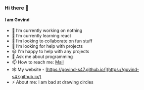 ### Hi there 👋
#### I am Govind

- 🔭 I’m currently working on nothing
- 🌱 I’m currently learning react
- 👯 I’m looking to collaborate on fun stuff
- 🤔 I’m looking for help with projects
- 😃 I'm happy to help with any projects
- 💬 Ask me about programming
- 📫 How to reach me: [Mail](mailto:govindsanal08@gmail.com)
- 🕸 My website - [https://govind-s47.github.io/](https://govind-s47.github.io/)
- ⚡ About me: I am bad at drawing circles
